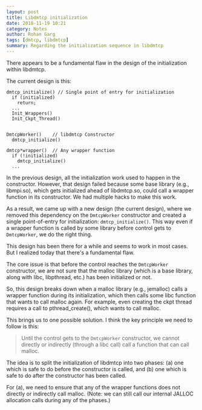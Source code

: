 ```yaml
---
layout: post
title: Libdmtcp initialization
date: 2018-11-19 10:21
category: Notes
author: Rohan Garg
tags: [dmtcp, libdmtcp]
summary: Regarding the initialization sequence in libdmtcp
---
```


There appears to be a fundamental flaw in the design of the initialization
within libdmtcp.

The current design is this:

```
dmtcp_initialize() // Single point of entry for initialization
  if (initialized)
    return;
  ...
  Init_Wrappers()
  Init_Ckpt_Thread()
  

DmtcpWorker()    // libdmtcp Constructor
  dmtcp_initialize()

dmtcp*wrapper()  // Any wrapper function
  if (!initialized)
    dmtcp_initialize()
  ...
```

In the previous design, all the initialization work used to
happen in the constructor. However, that design failed because some
base library (e.g., libmpi.so), which gets initialized ahead of
libdmtcp.so, could call a wrapper function in its constructor. We
had multiple hacks to make this work.

As a result, we came up with a new design (the current design), where
we removed this dependency on the `DmtcpWorker` constructor and created
a single point-of-entry for initialization: `dmtcp_initialize()`. This
way even if a wrapper function is called by some library before control
gets to `DmtcpWorker`, we do the right thing.

This design has been there for a while and seems to work in most
cases. But I realized today that there's a fundamental flaw.

The core issue is that before the control reaches the `DmtcpWorker`
constructor, we are not sure that the malloc library (which is a
base library, along with libc, libpthread, etc.) has been initialized
or not.

So, this design breaks down when a malloc library (e.g., jemalloc)
calls a wrapper function during its initialization, which then calls
some libc function that wants to call malloc again. For example,
even creating the ckpt thread requires a call to pthread_create(),
which wants to call malloc.

This brings us to one possible solution. I think the key principle
we need to follow is this:

> Until the control gets to the `DmtcpWorker` constructor, we cannot
> directly or indirectly (through a libc call) call a function that
> can call malloc.

The idea is to split the initialization of libdmtcp into two
phases: (a) one which is safe to do before the constructor is called, and
(b) one which is safe to do after the constructor has been called.

For (a), we need to ensure that any of the wrapper functions does
not directly or indirectly call malloc. (Note: we can still
call our internal JALLOC allocation calls during any of the phases.)
